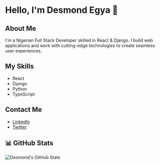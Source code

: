 # Hello, I'm Desmond Egya 👋

## About Me
I'm a Nigerian Full Stack Developer skilled in React & Django. I build web applications and work with cutting-edge technologies to create seamless user experiences.

## My Skills
- React
- Django
- Python
- TypeScript

## Contact Me
- [LinkedIn](https://www.linkedin.com/in/desmond-egya)
- [Twitter](https://twitter.com/DesmondEgya)

## 📊 GitHub Stats

![Desmond's GitHub Stats](https://github-readme-stats.vercel.app/api?username=desegya&show_icons=true&count_private=true&theme=radical)
